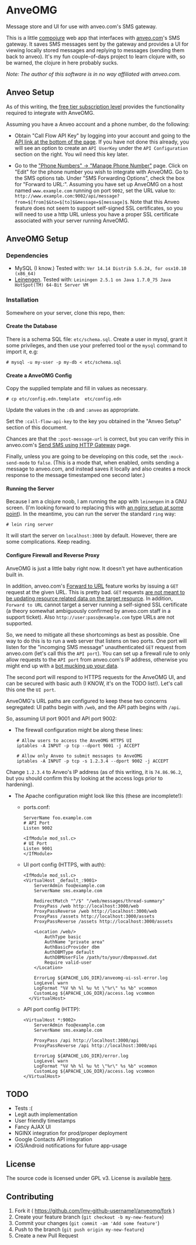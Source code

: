 # AnveOMG

Message store and UI for use with anveo.com's SMS gateway.

This is a little [compojure](https://github.com/weavejester/compojure) web app that interfaces with [anveo.com](http://www.anveo.com)'s SMS gateway.  It saves SMS messages sent by the gateway and provides a UI for viewing locally stored messages and replying to messages (sending them back to anveo).  It's my fun couple-of-days project to learn clojure with, so be warned, the clojure in here probably sucks.

*Note: The author of this software is in no way affiliated with anveo.com.*

## Anveo Setup

As of this writing, the [free tier subscription level](http://www.anveo.com/consumer/service.asp) provides the functionality required to integrate with AnveOMG.

Assuming you have a Anveo account and a phone number, do the following:

- Obtain "Call Flow API Key" by logging into your account and going to the [API link at the bottom of the page](https://www.anveo.com/api.asp).  If you have not done this already, you will see an option to create an `API UserKey` under the `API Configuration` section on the right.  You wil need this key later.

- Go to the ["Phone Numbers" → "Manage Phone Number"](https://www.anveo.com/phonenumbers.asp) page.  Click on "Edit" for the phone number you wish to integrate with AnveOMG.  Go to the SMS options tab.  Under "SMS Forwarding Options", check the box for "Forward to URL:".  Assuming you have set up AnveOMG on a host named `www.example.com` running on port `9002`, set the URL value to: `http://www.example.com:9002/api/message?from=$[from]$&to=$[to]$&message=$[message]$`.  Note that this Anveo feature does not seem to support self-signed SSL certificates, so you will need to use a http URL unless you have a proper SSL certificate associated with your server running AnveOMG.


## AnveOMG Setup

### Dependencies

- MySQL (I know.) Tested with:
  `Ver 14.14 Distrib 5.6.24, for osx10.10 (x86_64)`
- [Leinengen](http://leiningen.org).  Tested with:
  `Leiningen 2.5.1 on Java 1.7.0_75 Java HotSpot(TM) 64-Bit Server VM`

### Installation

Somewhere on your server, clone this repo, then:

#### Create the Database

There is a schema SQL file: `etc/schema.sql`.  Create a user in mysql, grant it some privileges, and then use your preferred tool or the `mysql` command to import it, e.g:

    # mysql -u my-user -p my-db < etc/schema.sql 

#### Create a AnveOMG Config

Copy the supplied template and fill in values as necessary.

    # cp etc/config.edn.template  etc/config.edn
    
Update the values in the `:db` and `:anveo` as appropriate.  

Set the `:call-flow-api-key` to the key you obtained in the "Anveo Setup" section of this document.  

Chances are that the `:post-message-url` is correct, but you can verify this in anveo.com's [Send SMS using HTTP Gateway](http://www.anveo.com/api.asp?code=apihelp_sms_send_http&api_type=) page.

Finally, unless you are going to be developing on this code, set the `:mock-send-mode` to `false`.  (This is a mode that, when enabled, omits sending a message to anveo.com, and instead saves it locally and also creates a mock response to the message timestamped one second later.)

#### Running the Server

Because I am a clojure noob, I am running the app with `leinengen` in a GNU screen.  (I'm looking forward to replacing this with [an nginx setup at some point](https://fitacular.com/blog/clojure/2014/07/14/deploy-clojure-tomcat-nginx/)).  In the meantime, you can run the server the standard `ring` way:

    # lein ring server

It will start the server on `localhost:3000` by default.  However, there are some complications.  Keep reading.

#### Configure Firewall and Reverse Proxy

AnveOMG is just a little baby right now.  It doesn't yet have authentication built in.  

In addition, anveo.com's [Forward to URL](http://www.anveo.com/api.asp?code=apihelp_sms_receive_http&api_type=) feature works by issuing a `GET` request at the given URL.  This is pretty bad.  `GET` requests [are not meant to be updating resource related data on the target resource](http://programmers.stackexchange.com/questions/188860/why-shouldnt-a-get-request-change-data-on-the-server).  In addition, `Forward to URL` cannot target a server running a self-signed SSL certificate (a theory somewhat ambiguously confirmed by anveo.com staff in a support ticket).  Also `http://user:pass@example.com` type URLs are not supported.  

So, we need to mitigate all these shortcomings as best as possible.  One way to do this is to run a web server that listens on two ports.  One port will listen for the "incomging SMS message" unauthenticated `GET` request from anveo.com (let's call this the `API port`). You can set up a firewall rule to only allow requests to the `API port` from anveo.com's IP address, otherwise you might end up with a [bot mucking up your data](http://thedailywtf.com/articles/WellIntentioned-Destruction). 

The second port will respond to HTTPS requests for the AnveOMG UI, and can be secured with basic auth (I KNOW, it's on the TODO list!).  Let's call this one the `UI port`.

AnveOMG's URL paths are configured to keep these two concerns segregated:  UI paths begin with `/web`, and the API path begins with `/api`.

So, assuming UI port 9001 and API port 9002:

- The firewall configuration might be along these lines:

```
    # Allow users to access the AnveOMG HTTPS UI
    iptables -A INPUT -p tcp --dport 9001 -j ACCEPT

    # Allow only Anveo to submit messages to AnveOMG
    iptables -A INPUT -p tcp -s 1.2.3.4 --dport 9002 -j ACCEPT
```

Change `1.2.3.4` to Anveo's IP address (as of this writing, it is `74.86.96.2`, but you should confirm this by looking at the access logs prior to hardening).

- The Apache configuration might look like this (these are incomplete!):
  - ports.conf:
  
    ```
    ServerName foo.example.com
    # API Port
    Listen 9002

    <IfModule mod_ssl.c>
    # UI Port
    Listen 9001
    </IfModule>
    ```
  
  - UI port config (HTTPS, with auth):

    ```
    <IfModule mod_ssl.c>
    <VirtualHost _default_:9001>
        ServerAdmin foo@example.com
        ServerName sms.example.com

        RedirectMatch "^/$" "/web/messages/thread-summary"
        ProxyPass /web http://localhost:3000/web
        ProxyPassReverse /web http://localhost:3000/web
        ProxyPass /assets http://localhost:3000/assets
        ProxyPassReverse /assets http://localhost:3000/assets

        <Location /web/>
            AuthType basic
            AuthName "private area"
            AuthBasicProvider dbm
            AuthDBMType default
            AuthDBMUserFile /path/to/your/dbmpasswd.dat
            Require valid-user
        </Location>

        ErrorLog ${APACHE_LOG_DIR}/anveomg-ui-ssl-error.log
        LogLevel warn
        LogFormat "%V %h %l %u %t \"%r\" %s %b" vcommon
        CustomLog ${APACHE_LOG_DIR}/access.log vcommon 
      </VirtualHost>

    ```

  - API port config (HTTP):

    ```
    <VirtualHost *:9002>
        ServerAdmin foo@example.com
        ServerName sms.example.com

        ProxyPass /api http://localhost:3000/api
        ProxyPassReverse /api http://localhost:3000/api

        ErrorLog ${APACHE_LOG_DIR}/error.log
        LogLevel warn
        LogFormat "%V %h %l %u %t \"%r\" %s %b" vcommon
        CustomLog ${APACHE_LOG_DIR}/access.log vcommon
    </VirtualHost>
    ```

## TODO

- Tests :(
- Legit auth implementation
- User friendly timestamps
- Fancy AJAX UI
- NGINX integration for prod/proper deployment
- Google Contacts API integration
- iOS/Android notifications for future app-usage

## License

The source code is licensed under GPL v3. License is available [here](https://github.com/twelve17/anveomg/blob/master/LICENSE).

## Contributing

1. Fork it ( https://github.com/[my-github-username]/anveomg/fork )
2. Create your feature branch (`git checkout -b my-new-feature`)
3. Commit your changes (`git commit -am 'Add some feature'`)
4. Push to the branch (`git push origin my-new-feature`)
5. Create a new Pull Request
